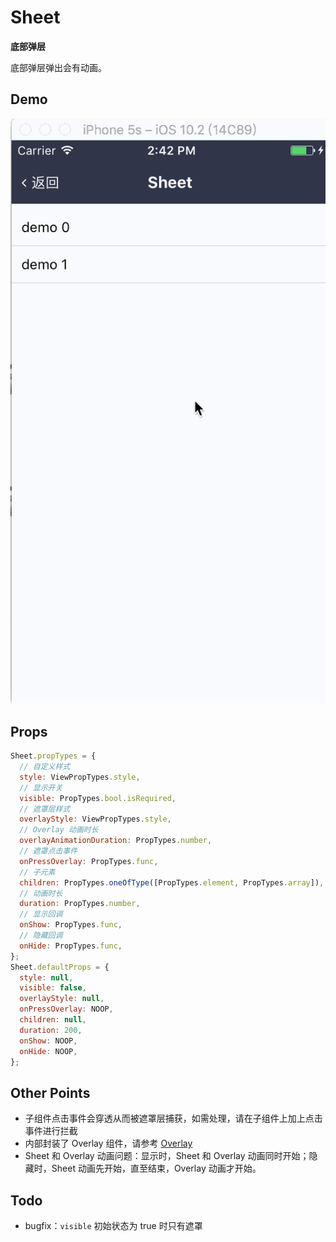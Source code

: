 # Sheet

**底部弹层**

底部弹层弹出会有动画。

## Demo

![navBar demo](demo.gif)

## Props

```js
Sheet.propTypes = {
  // 自定义样式
  style: ViewPropTypes.style,
  // 显示开关
  visible: PropTypes.bool.isRequired,
  // 遮罩层样式
  overlayStyle: ViewPropTypes.style,
  // Overlay 动画时长
  overlayAnimationDuration: PropTypes.number,
  // 遮罩点击事件
  onPressOverlay: PropTypes.func,
  // 子元素
  children: PropTypes.oneOfType([PropTypes.element, PropTypes.array]),
  // 动画时长
  duration: PropTypes.number,
  // 显示回调
  onShow: PropTypes.func,
  // 隐藏回调
  onHide: PropTypes.func,
};
Sheet.defaultProps = {
  style: null,
  visible: false,
  overlayStyle: null,
  onPressOverlay: NOOP,
  children: null,
  duration: 200,
  onShow: NOOP,
  onHide: NOOP,
};
```

## Other Points

- 子组件点击事件会穿透从而被遮罩层捕获，如需处理，请在子组件上加上点击事件进行拦截
- 内部封装了 Overlay 组件，请参考 [Overlay](https://github.com/dragonwong/mcrn-ui/tree/master/Overlay)
- Sheet 和 Overlay 动画问题：显示时，Sheet 和 Overlay 动画同时开始；隐藏时，Sheet 动画先开始，直至结束，Overlay 动画才开始。

## Todo

- bugfix：`visible` 初始状态为 true 时只有遮罩
